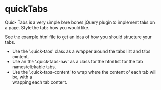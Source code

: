 # quickTabs
Quick Tabs is a very simple bare bones jQuery plugin to implement tabs on a page. Style the tabs how you would like.

See the example.html file to get an idea of how you should structure your tabs. 

- Use the '.quick-tabs' class as a wrapper around the tabs list and tabs content.
- Use an the '.quick-tabs-nav' as a class for the html list for the tab names/clickable tabs. 
- Use the '.quick-tabs-content' to wrap where the content of each tab will be, with a <div> wrapping each tab content.
